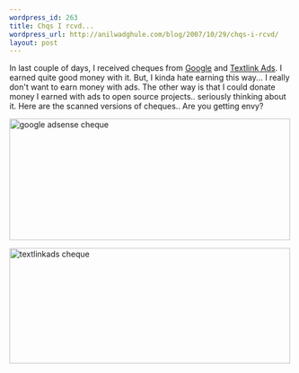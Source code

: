 ```yaml
--- 
wordpress_id: 263
title: Chqs I rcvd...
wordpress_url: http://anilwadghule.com/blog/2007/10/29/chqs-i-rcvd/
layout: post
---
```

In last couple of days, I received cheques from <a href="http://google.com/adsense">Google</a> and <a href="http://www.Text-Link-Ads.com">Textlink Ads</a>. I earned quite good money with it. But, I kinda hate earning this way...  I really don't want to earn money with ads. The other way is that I could donate money I earned with ads to open source projects.. seriously thinking about it. Here are the scanned versions of cheques.. Are you getting envy?

<a href="http://www.flickr.com/photos/anildigital/1783222965/" title="Photo Sharing"><img src="http://farm3.static.flickr.com/2012/1783222965_b07e07623b.jpg" alt="google adsense cheque" height="217" width="500" /></a>

<a href="http://www.flickr.com/photos/anildigital/1783210575/" title="Photo Sharing"><img src="http://farm3.static.flickr.com/2094/1783210575_b848204118.jpg" alt="textlinkads cheque" height="206" width="500" /></a>
